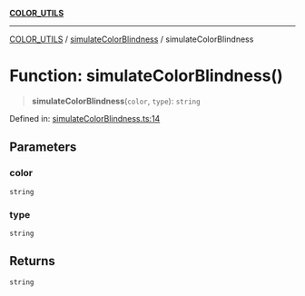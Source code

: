 [**COLOR_UTILS**](../../README.md)

***

[COLOR_UTILS](../../README.md) / [simulateColorBlindness](../README.md) / simulateColorBlindness

# Function: simulateColorBlindness()

> **simulateColorBlindness**(`color`, `type`): `string`

Defined in: [simulateColorBlindness.ts:14](https://github.com/dailker/everyutil/blob/7c30ec40bbb398255a9be572db0a537e8bcb9c11/src/color/simulateColorBlindness.ts#L14)

## Parameters

### color

`string`

### type

`string`

## Returns

`string`
